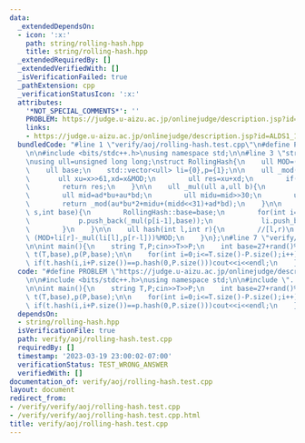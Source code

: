 ```yaml
---
data:
  _extendedDependsOn:
  - icon: ':x:'
    path: string/rolling-hash.hpp
    title: string/rolling-hash.hpp
  _extendedRequiredBy: []
  _extendedVerifiedWith: []
  _isVerificationFailed: true
  _pathExtension: cpp
  _verificationStatusIcon: ':x:'
  attributes:
    '*NOT_SPECIAL_COMMENTS*': ''
    PROBLEM: https://judge.u-aizu.ac.jp/onlinejudge/description.jsp?id=ALDS1_14_B
    links:
    - https://judge.u-aizu.ac.jp/onlinejudge/description.jsp?id=ALDS1_14_B
  bundledCode: "#line 1 \"verify/aoj/rolling-hash.test.cpp\"\n#define PROBLEM \"https://judge.u-aizu.ac.jp/onlinejudge/description.jsp?id=ALDS1_14_B\"\
    \n\n#include <bits/stdc++.h>\nusing namespace std;\n\n#line 3 \"string/rolling-hash.hpp\"\
    \nusing ull=unsigned long long;\nstruct RollingHash{\n    ull MOD=(1ull<<61)-1,MASK31=(1ull<<31)-1,MASK30=(1ull<<30)-1;\n\
    \    ull base;\n    std::vector<ull> li={0},p={1};\n\n    ull _mod(ull x){\n \
    \       ull xu=x>>61,xd=x&MOD;\n        ull res=xu+xd;\n        if(res>=MOD)res-=MOD;\n\
    \        return res;\n    }\n\n    ull _mul(ull a,ull b){\n        ull au=a>>31,ad=a&MASK31,bu=b>>31,bd=b&MASK31;\n\
    \        ull mid=ad*bu+au*bd;\n        ull midu=mid>>30;\n        ull midd=mid&MASK30;\n\
    \        return _mod(au*bu*2+midu+(midd<<31)+ad*bd);\n    }\n\n    RollingHash(std::string\
    \ s,int base){\n        RollingHash::base=base;\n        for(int i=1;i<=s.size();i++){\n\
    \            p.push_back(_mul(p[i-1],base));\n            li.push_back((_mul(li[i-1],base)+s[i-1])%MOD);\n\
    \        }\n    }\n\n    ull hash(int l,int r){\n        //[l,r)\n        return\
    \ (MOD+li[r]-_mul(li[l],p[r-l]))%MOD;\n    }\n};\n#line 7 \"verify/aoj/rolling-hash.test.cpp\"\
    \n\nint main(){\n    string T,P;cin>>T>>P;\n    int base=27+rand()%50;\n    RollingHash\
    \ t(T,base),p(P,base);\n\n    for(int i=0;i<=T.size()-P.size();i++){\n       \
    \ if(t.hash(i,i+P.size())==p.hash(0,P.size()))cout<<i<<endl;\n    }\n}\n"
  code: "#define PROBLEM \"https://judge.u-aizu.ac.jp/onlinejudge/description.jsp?id=ALDS1_14_B\"\
    \n\n#include <bits/stdc++.h>\nusing namespace std;\n\n#include \"../../string/rolling-hash.hpp\"\
    \n\nint main(){\n    string T,P;cin>>T>>P;\n    int base=27+rand()%50;\n    RollingHash\
    \ t(T,base),p(P,base);\n\n    for(int i=0;i<=T.size()-P.size();i++){\n       \
    \ if(t.hash(i,i+P.size())==p.hash(0,P.size()))cout<<i<<endl;\n    }\n}"
  dependsOn:
  - string/rolling-hash.hpp
  isVerificationFile: true
  path: verify/aoj/rolling-hash.test.cpp
  requiredBy: []
  timestamp: '2023-03-19 23:00:02-07:00'
  verificationStatus: TEST_WRONG_ANSWER
  verifiedWith: []
documentation_of: verify/aoj/rolling-hash.test.cpp
layout: document
redirect_from:
- /verify/verify/aoj/rolling-hash.test.cpp
- /verify/verify/aoj/rolling-hash.test.cpp.html
title: verify/aoj/rolling-hash.test.cpp
---
```

